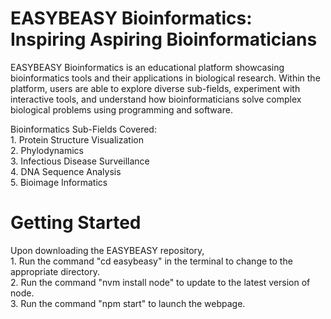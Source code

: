 # EASYBEASY Bioinformatics: Inspiring Aspiring Bioinformaticians
EASYBEASY Bioinformatics is an educational platform showcasing bioinformatics tools and their applications in biological research. Within the platform, users are able to explore diverse sub-fields, experiment with interactive tools, and understand how bioinformaticians solve complex biological problems using programming and software.

Bioinformatics Sub-Fields Covered: <br>
    1. Protein Structure Visualization <br>
    2. Phylodynamics <br>
    3. Infectious Disease Surveillance <br>
    4. DNA Sequence Analysis <br>
    5. Bioimage Informatics <br>

# Getting Started  
Upon downloading the EASYBEASY repository, <br>
    1. Run the command "cd easybeasy" in the terminal to change to the appropriate directory. <br>
    2. Run the command "nvm install node" to update to the latest version of node. <br>
    3. Run the command "npm start" to launch the webpage.